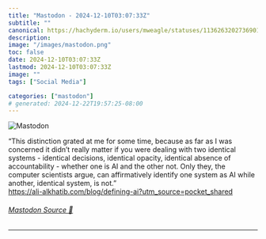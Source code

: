 ```yaml
---
title: "Mastodon - 2024-12-10T03:07:33Z"
subtitle: ""
canonical: https://hachyderm.io/users/mweagle/statuses/113626320273690116
description:
image: "/images/mastodon.png"
toc: false
date: 2024-12-10T03:07:33Z
lastmod: 2024-12-10T03:07:33Z
image: ""
tags: ["Social Media"]

categories: ["mastodon"]
# generated: 2024-12-22T19:57:25-08:00
---
```

![Mastodon](/images/mastodon.png)

<p>“This distinction grated at me for some time, because as far as I was concerned it didn’t really matter if you were dealing with two identical systems - identical decisions, identical opacity, identical absence of accountability - whether one is AI and the other not. Only they, the computer scientists argue, can affirmatively identify one system as AI while another, identical system, is not.”<br /><a href="https://ali-alkhatib.com/blog/defining-ai?utm_source=pocket_shared" target="_blank" rel="nofollow noopener noreferrer" translate="no"><span class="invisible">https://</span><span class="ellipsis">ali-alkhatib.com/blog/defining</span><span class="invisible">-ai?utm_source=pocket_shared</span></a></p>


###### [Mastodon Source 🐘](https://hachyderm.io/@mweagle/113626320273690116)

___
